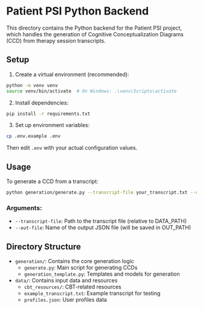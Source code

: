 # Patient PSI Python Backend

This directory contains the Python backend for the Patient PSI project, which handles the generation of Cognitive Conceptualization Diagrams (CCD) from therapy session transcripts.

## Setup

1. Create a virtual environment (recommended):
```bash
python -m venv venv
source venv/bin/activate  # On Windows: .\venv\Scripts\activate
```

2. Install dependencies:
```bash
pip install -r requirements.txt
```

3. Set up environment variables:
```bash
cp .env.example .env
```
Then edit `.env` with your actual configuration values.

## Usage

To generate a CCD from a transcript:

```bash
python generation/generate.py --transcript-file your_transcript.txt --out-file output.json
```

### Arguments:
- `--transcript-file`: Path to the transcript file (relative to DATA_PATH)
- `--out-file`: Name of the output JSON file (will be saved in OUT_PATH)

## Directory Structure

- `generation/`: Contains the core generation logic
  - `generate.py`: Main script for generating CCDs
  - `generation_template.py`: Templates and models for generation
- `data/`: Contains input data and resources
  - `cbt_resources/`: CBT-related resources
  - `example_transcript.txt`: Example transcript for testing
  - `profiles.json`: User profiles data
